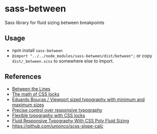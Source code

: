 # sass-between

Sass library for fluid sizing between breakpoints

## Usage

* npm install `sass-between`
* `@import "../../node_modules/sass-between/dist/between";` or copy `dist/_between.scss` to somewhere else to import.

## References

* [Between the Lines](https://css-tricks.com/between-the-lines/)
* [The math of CSS locks](https://fvsch.com/code/css-locks/)
* [Eduardo Bouças / Viewport sized typography with minimum and maximum sizes](https://eduardoboucas.com/blog/2015/06/18/viewport-sized-typography-with-minimum-and-maximum-sizes.html)
* [Precise control over responsive typography](https://madebymike.com.au/writing/precise-control-responsive-typography/)
* [Flexible typography with CSS locks](https://blog.typekit.com/2016/08/17/flexible-typography-with-css-locks/)
* [Fluid Responsive Typography With CSS Poly Fluid Sizing](https://www.smashingmagazine.com/2017/05/fluid-responsive-typography-css-poly-fluid-sizing/)
* https://github.com/unionco/scss-slope-calc
